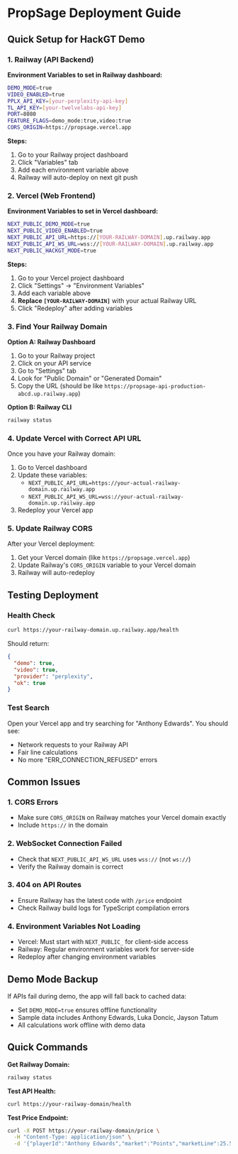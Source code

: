 # PropSage Deployment Guide

## Quick Setup for HackGT Demo

### 1. Railway (API Backend)

**Environment Variables to set in Railway dashboard:**

```bash
DEMO_MODE=true
VIDEO_ENABLED=true
PPLX_API_KEY=[your-perplexity-api-key]
TL_API_KEY=[your-twelvelabs-api-key]
PORT=8080
FEATURE_FLAGS=demo_mode:true,video:true
CORS_ORIGIN=https://propsage.vercel.app
```

**Steps:**
1. Go to your Railway project dashboard
2. Click "Variables" tab
3. Add each environment variable above
4. Railway will auto-deploy on next git push

### 2. Vercel (Web Frontend)

**Environment Variables to set in Vercel dashboard:**

```bash
NEXT_PUBLIC_DEMO_MODE=true
NEXT_PUBLIC_VIDEO_ENABLED=true
NEXT_PUBLIC_API_URL=https://[YOUR-RAILWAY-DOMAIN].up.railway.app
NEXT_PUBLIC_API_WS_URL=wss://[YOUR-RAILWAY-DOMAIN].up.railway.app
NEXT_PUBLIC_HACKGT_MODE=true
```

**Steps:**
1. Go to your Vercel project dashboard
2. Click "Settings" → "Environment Variables"
3. Add each variable above
4. **Replace `[YOUR-RAILWAY-DOMAIN]`** with your actual Railway URL
5. Click "Redeploy" after adding variables

### 3. Find Your Railway Domain

**Option A: Railway Dashboard**
1. Go to your Railway project
2. Click on your API service
3. Go to "Settings" tab
4. Look for "Public Domain" or "Generated Domain"
5. Copy the URL (should be like `https://propsage-api-production-abcd.up.railway.app`)

**Option B: Railway CLI**
```bash
railway status
```

### 4. Update Vercel with Correct API URL

Once you have your Railway domain:
1. Go to Vercel dashboard
2. Update these variables:
   - `NEXT_PUBLIC_API_URL=https://your-actual-railway-domain.up.railway.app`
   - `NEXT_PUBLIC_API_WS_URL=wss://your-actual-railway-domain.up.railway.app`
3. Redeploy your Vercel app

### 5. Update Railway CORS

After your Vercel deployment:
1. Get your Vercel domain (like `https://propsage.vercel.app`)
2. Update Railway's `CORS_ORIGIN` variable to your Vercel domain
3. Railway will auto-redeploy

## Testing Deployment

### Health Check
```bash
curl https://your-railway-domain.up.railway.app/health
```

Should return:
```json
{
  "demo": true,
  "video": true,
  "provider": "perplexity",
  "ok": true
}
```

### Test Search
Open your Vercel app and try searching for "Anthony Edwards". You should see:
- Network requests to your Railway API
- Fair line calculations
- No more "ERR_CONNECTION_REFUSED" errors

## Common Issues

### 1. CORS Errors
- Make sure `CORS_ORIGIN` on Railway matches your Vercel domain exactly
- Include `https://` in the domain

### 2. WebSocket Connection Failed  
- Check that `NEXT_PUBLIC_API_WS_URL` uses `wss://` (not `ws://`)
- Verify the Railway domain is correct

### 3. 404 on API Routes
- Ensure Railway has the latest code with `/price` endpoint
- Check Railway build logs for TypeScript compilation errors

### 4. Environment Variables Not Loading
- Vercel: Must start with `NEXT_PUBLIC_` for client-side access
- Railway: Regular environment variables work for server-side
- Redeploy after changing environment variables

## Demo Mode Backup

If APIs fail during demo, the app will fall back to cached data:
- Set `DEMO_MODE=true` ensures offline functionality
- Sample data includes Anthony Edwards, Luka Doncic, Jayson Tatum
- All calculations work offline with demo data

## Quick Commands

**Get Railway Domain:**
```bash
railway status
```

**Test API Health:**
```bash
curl https://your-railway-domain/health
```

**Test Price Endpoint:**
```bash
curl -X POST https://your-railway-domain/price \
  -H "Content-Type: application/json" \
  -d '{"playerId":"Anthony Edwards","market":"Points","marketLine":25.5}'
```
